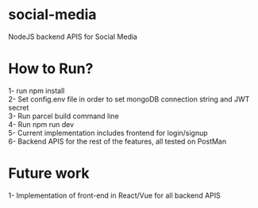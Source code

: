 # social-media
NodeJS backend APIS for Social Media 

# How to Run?
1- run npm install  
2- Set config.env file in order to set mongoDB connection string and JWT secret  
3- Run parcel build command line  
4- Run npm run dev  
5- Current implementation includes frontend for login/signup   
6- Backend APIS for the rest of the features, all tested on PostMan  

# Future work
1- Implementation of front-end in React/Vue for all backend APIS
